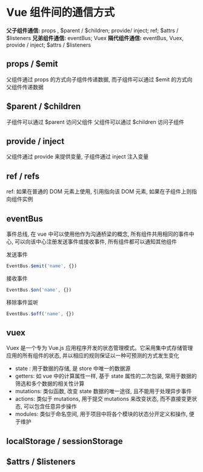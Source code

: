 # Vue 组件间的通信方式

**父子组件通信:**  props , $parent / $children; provide/ inject; ref; $attrs / $listeners
**兄弟组件通信:** eventBus; Vuex
**隔代组件通信:** eventBus, Vuex, provide / inject; $attrs / $listeners

## props / $emit

父组件通过 props 的方式向子组件传递数据, 而子组件可以通过 $emit 的方式向父组件传递数据

## $parent / $children

子组件可以通过 $parent 访问父组件
父组件可以通过 $children 访问子组件

## provide / inject

父组件通过 provide 来提供变量, 子组件通过 inject 注入变量

## ref / refs

ref: 如果在普通的 DOM 元素上使用, 引用指向该 DOM 元素, 如果在子组件上则指向组件实例

## eventBus

事件总线, 在 vue 中可以使用他作为沟通桥梁的概念, 所有组件共用相同的事件中心, 可以向该中心注册发送事件或接收事件, 所有组件都可以通知其他组件

发送事件
```js
EventBus.$emit('name', {})
```

接收事件
```js
EventBus.$on('name', {})
```

移除事件监听
```js
EventBus.$off('name', {})
```

## vuex

Vuex 是一个专为 Vue.js 应用程序开发的状态管理模式。它采用集中式存储管理应用的所有组件的状态, 并以相应的规则保证以一种可预测的方式发生变化

+ state : 用于数据的存储, 是 store 中唯一的数据源
+ getters: 如 vue 中的计算属性一样, 基于 state 属性的二次包装, 常用于数据的筛选和多个数据的相关性计算
+ mutations: 类似函数, 改变 state 数据的唯一途径, 且不能用于处理异步事件
+ actions: 类似于 mutations, 用于提交 mutations 来改变状态, 而不直接变更状态, 可以包含任意异步操作
+ modules: 类似于命名空间, 用于项目中将各个模块的状态分开定义和操作, 便于维护


## localStorage / sessionStorage

## $attrs / $listeners